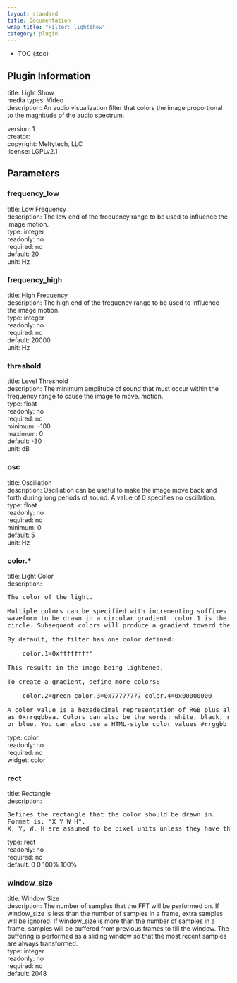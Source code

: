 ```yaml
---
layout: standard
title: Documentation
wrap_title: "Filter: lightshow"
category: plugin
---
```

* TOC
{:toc}

## Plugin Information

title: Light Show  
media types:
Video  
description: An audio visualization filter that colors the image proportional to the magnitude of the audio spectrum.
  
version: 1  
creator:   
copyright: Meltytech, LLC  
license: LGPLv2.1  

## Parameters

### frequency_low

title: Low Frequency    
description:
The low end of the frequency range to be used to influence the image motion.  
type: integer  
readonly: no  
required: no  
default: 20  
unit: Hz  

### frequency_high

title: High Frequency    
description:
The high end of the frequency range to be used to influence the image motion.  
type: integer  
readonly: no  
required: no  
default: 20000  
unit: Hz  

### threshold

title: Level Threshold    
description:
The minimum amplitude of sound that must occur within the frequency range to cause the image to move. motion.  
type: float  
readonly: no  
required: no  
minimum: -100  
maximum: 0  
default: -30  
unit: dB  

### osc

title: Oscillation    
description:
Oscillation can be useful to make the image move back and forth during long periods of sound. A value of 0 specifies no oscillation.  
type: float  
readonly: no  
required: no  
minimum: 0  
default: 5  
unit: Hz  

### color.*

title: Light Color    
description:
<pre>
The color of the light.

Multiple colors can be specified with incrementing suffixes to cause the
waveform to be drawn in a circular gradient. color.1 is the inside of the
circle. Subsequent colors will produce a gradient toward the outside.

By default, the filter has one color defined:

    color.1=0xffffffff"

This results in the image being lightened.

To create a gradient, define more colors:

    color.2=green color.3=0x77777777 color.4=0x00000000

A color value is a hexadecimal representation of RGB plus alpha channel
as 0xrrggbbaa. Colors can also be the words: white, black, red, green,
or blue. You can also use a HTML-style color values #rrggbb or #aarrggbb.
</pre>
type: color  
readonly: no  
required: no  
widget: color  

### rect

title: Rectangle    
description:
<pre>
Defines the rectangle that the color should be drawn in.
Format is: "X Y W H".
X, Y, W, H are assumed to be pixel units unless they have the suffix '%'.
</pre>
type: rect  
readonly: no  
required: no  
default: 0 0 100% 100%  

### window_size

title: Window Size    
description:
The number of samples that the FFT will be performed on. If window_size is less than the number of samples in a frame, extra samples will be ignored. If window_size is more than the number of samples in a frame, samples will be buffered from previous frames to fill the window. The buffering is performed as a sliding window so that the most recent samples are always transformed.  
type: integer  
readonly: no  
required: no  
default: 2048  

